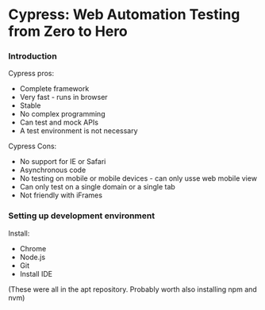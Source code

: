 # Cypress: Web Automation Testing from Zero to Hero

### Introduction

Cypress pros:

* Complete framework
* Very fast - runs in browser
* Stable
* No complex programming
* Can test and mock APIs
* A test environment is not necessary

Cypress Cons:

* No support for IE or Safari
* Asynchronous code
* No testing on mobile or mobile devices - can only usse web mobile view
* Can only test on a single domain or a single tab
* Not friendly with iFrames

### Setting up development environment

Install:

* Chrome
* Node.js
* Git
* Install IDE

(These were all in the apt repository. Probably worth also installing npm and nvm)

